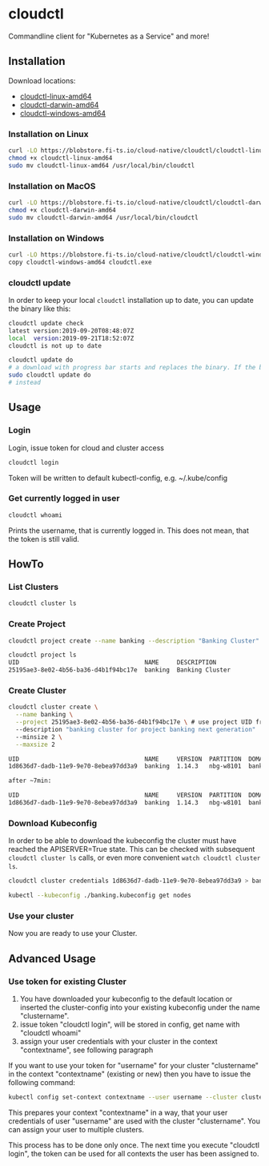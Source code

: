 # cloudctl

Commandline client for "Kubernetes as a Service" and more!

## Installation

Download locations:

* [cloudctl-linux-amd64](https://blobstore.fi-ts.io/cloud-native/cloudctl/cloudctl-linux-amd64)
* [cloudctl-darwin-amd64](https://blobstore.fi-ts.io/cloud-native/cloudctl/cloudctl-darwin-amd64)
* [cloudctl-windows-amd64](https://blobstore.fi-ts.io/cloud-native/cloudctl/cloudctl-windows-amd64)

### Installation on Linux

```bash
curl -LO https://blobstore.fi-ts.io/cloud-native/cloudctl/cloudctl-linux-amd64
chmod +x cloudctl-linux-amd64
sudo mv cloudctl-linux-amd64 /usr/local/bin/cloudctl
```

### Installation on MacOS

```bash
curl -LO https://blobstore.fi-ts.io/cloud-native/cloudctl/cloudctl-darwin-amd64
chmod +x cloudctl-darwin-amd64
sudo mv cloudctl-darwin-amd64 /usr/local/bin/cloudctl
```

### Installation on Windows

```bash
curl -LO https://blobstore.fi-ts.io/cloud-native/cloudctl/cloudctl-windows-amd64
copy cloudctl-windows-amd64 cloudctl.exe
```

### cloudctl update

In order to keep your local `cloudctl` installation up to date, you can update the binary like this:

```bash
cloudctl update check
latest version:2019-09-20T08:48:07Z
local  version:2019-09-21T18:52:07Z
cloudctl is not up to date

cloudctl update do
# a download with progress bar starts and replaces the binary. If the binary has root permissions please execute
sudo cloudctl update do
# instead
```

## Usage

### Login

Login, issue token for cloud and cluster access

```bash
cloudctl login
```

Token will be written to default kubectl-config, e.g. ~/.kube/config

### Get currently logged in user

```bash
cloudctl whoami
```

Prints the username, that is currently logged in. This does not mean, that the token is still valid.

## HowTo

### List Clusters

```bash
cloudctl cluster ls
```

### Create Project

```bash
cloudctl project create --name banking --description "Banking Cluster"

cloudctl project ls
UID                                   NAME     DESCRIPTION
25195ae3-8e02-4b56-ba36-d4b1f94bc17e  banking  Banking Cluster
```

### Create Cluster

```bash
cloudctl cluster create \
  --name banking \
  --project 25195ae3-8e02-4b56-ba36-d4b1f94bc17e \ # use project UID from the cloudctl project ls|create call
  --description "banking cluster for project banking next generation"
  --minsize 2 \
  --maxsize 2

UID                                   NAME     VERSION  PARTITION  DOMAIN                               OPERATION  PROGRESS          APISERVER  CONTROL  NODES  SYSTEM  SIZE   AGE
1d8636d7-dadb-11e9-9e70-8ebea97dd3a9  banking  1.14.3   nbg-w8101  banking.pd25ml.cluster.metal-pod.io  Succeeded  0% [Create]                                          2/2    1m

after ~7min:

UID                                   NAME     VERSION  PARTITION  DOMAIN                               OPERATION  PROGRESS          APISERVER  CONTROL  NODES  SYSTEM  SIZE   AGE
1d8636d7-dadb-11e9-9e70-8ebea97dd3a9  banking  1.14.3   nbg-w8101  banking.pd25ml.cluster.metal-pod.io  Succeeded  100% [Reconcile]  True       True     True   True    2/2  9m

```

### Download Kubeconfig

In order to be able to download the kubeconfig the cluster must have reached the APISERVER=True state.
This can be checked with subsequent `cloudctl cluster ls` calls, or even more convenient `watch cloudctl cluster ls`.

```bash
cloudctl cluster credentials 1d8636d7-dadb-11e9-9e70-8ebea97dd3a9 > banking.kubeconfig

kubectl --kubeconfig ./banking.kubeconfig get nodes

```

### Use your cluster

Now you are ready to use your Cluster.

## Advanced Usage

### Use token for existing Cluster

1. You have downloaded your kubeconfig to the default location or inserted the cluster-config into your existing kubeconfig under the name "clustername".
2. issue token "cloudctl login", will be stored in config, get name with "cloudctl whoami"
3. assign your user credentials with your cluster in the context "contextname", see following paragraph

If you want to use your token for "username" for your cluster "clustername" in the context "contextname" (existing or new) then you have to issue the following command:

```bash
kubectl config set-context contextname --user username --cluster clustername [--namespace=mynamespace]
```

This prepares your context "contextname" in a way, that your user credentials of user "username" are used with the cluster "clustername".
You can assign your user to multiple clusters.

This process has to be done only once. The next time you execute "cloudctl login", the token can be used for all contexts the user has been assigned to.
